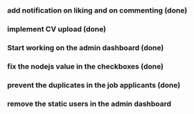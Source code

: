 ### add notification on liking and on commenting (done)

### implement CV upload (done)

### Start working on the admin dashboard (done)

### fix the nodejs value in the checkboxes  (done)

### prevent the duplicates in the job applicants  (done)

### remove the static users in the admin dashboard
